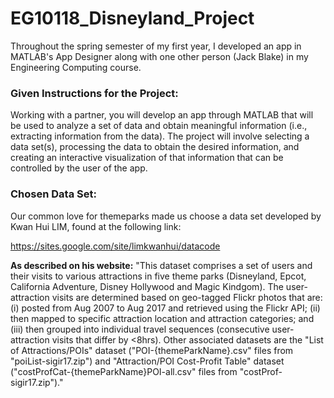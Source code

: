 # EG10118_Disneyland_Project
Throughout the spring semester of my first year, I developed an app in MATLAB's App Designer along with one other person (Jack Blake) in my Engineering Computing course.

### Given Instructions for the Project:
Working with a partner, you will develop an app through MATLAB that will be used to analyze a
set of data and obtain meaningful information (i.e., extracting information from the data). The
project will involve selecting a data set(s), processing the data to obtain the desired
information, and creating an interactive visualization of that information that can be controlled
by the user of the app.

### Chosen Data Set:
Our common love for themeparks made us choose a data set developed by Kwan Hui LIM, found at the following link:<p>
https://sites.google.com/site/limkwanhui/datacode<p>
**As described on his website:** "This dataset comprises a set of users and their visits to various attractions in five theme parks (Disneyland, Epcot, California Adventure, Disney Hollywood and Magic Kindgom). The user-attraction visits are determined based on geo-tagged Flickr photos that are: (i) posted from Aug 2007 to Aug 2017 and retrieved using the Flickr API; (ii) then mapped to specific attraction location and attraction categories; and (iii) then grouped into individual travel sequences (consecutive user-attraction visits that differ by <8hrs). Other associated datasets are the "List of Attractions/POIs" dataset ("POI-{themeParkName}.csv" files from "poiList-sigir17.zip") and "Attraction/POI Cost-Profit Table" dataset ("costProfCat-{themeParkName}POI-all.csv" files from "costProf-sigir17.zip")."
